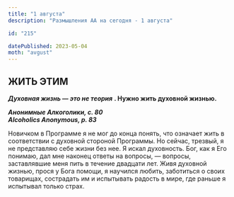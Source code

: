 ```yaml
---
title: "1 августа"
description: "Размышления АА на сегодня - 1 августа"

id: "215"

datePublished: 2023-05-04
moth: "avgust"
---
```


## ЖИТЬ ЭТИМ

_**Духовная жизнь — это не теория**_ **. Нужно жить духовной жизнью.**

**_Анонимные Алкоголики, с. 80  
Alcoholics Anonymous, p. 83_**

Новичком в Программе я не мог до конца понять, что означает жить в
соответствии с духовной стороной Программы. Но сейчас, трезвый, я не
представляю себе жизни без нее. Я искал духовность. Бог, как я Его понимаю,
дал мне наконец ответы на вопросы, — вопросы, заставлявшие меня пить в течение
двадцати лет. Живя духовной жизнью, прося у Бога помощи, я научился любить,
заботиться о своих товарищах, сострадать им и испытывать радость в мире, где
раньше я испытывал только страх.
